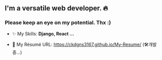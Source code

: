 ## I'm a versatile web developer. 🔥

### Please keep an eye on my potential. Thx :)

- ✨ My Skills: **Django, React ...**

- 📃 My Résumé URL: https://ckdgns3167.github.io/My-Resume/ (🛠개발 중...)
